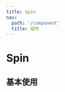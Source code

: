 ```yaml
---
title: Spin
nav:
  path: '/component'
  title: 组件
---
```


# Spin


## 基本使用
<code src="./demo/index" />
